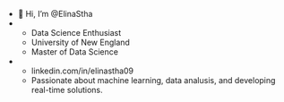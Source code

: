 - 👋 Hi, I’m @ElinaStha
- - Data Science Enthusiast
  - University of New England
  - Master of Data Science
- - linkedin.com/in/elinastha09
  - Passionate about machine learning, data analusis, and developing real-time solutions.


